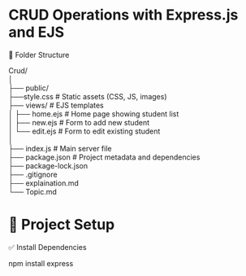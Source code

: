 # CRUD Operations with Express.js and EJS
📁 Folder Structure

Crud/<br>
│<br>
├── public/ <br>
    ├──style.css           # Static assets (CSS, JS, images)<br>
├── views/                 # EJS templates<br>
│   ├── home.ejs           # Home page showing student list<br>
│   ├── new.ejs            # Form to add new student<br>
│   └── edit.ejs           # Form to edit existing student<br>
│<br>
├── index.js               # Main server file<br>
├── package.json           # Project metadata and dependencies<br>
├── package-lock.json<br>
├── .gitignore<br>
├── explaination.md<br>
└── Topic.md<br>

# 🚀 Project Setup
✅ Install Dependencies

npm install express 